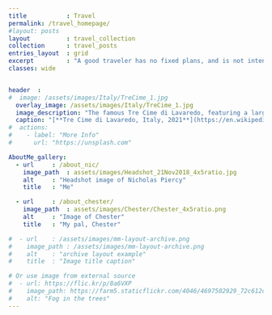 ```yaml
---
title			: Travel
permalink: /travel_homepage/
#layout: posts
layout			: travel_collection
collection		: travel_posts
entries_layout	: grid
excerpt			: "A good traveler has no fixed plans, and is not intent on arriving. - Lao Tzu"
classes: wide


header	:
#  image: /assets/images/Italy/TreCime_1.jpg
  overlay_image: /assets/images/Italy/TreCime_1.jpg
  image_description: "The famous Tre Cime di Lavaredo, featuring a large rock formation consisting of three prominent peaks and a blue sky background."
  caption: "[**Tre Cime di Lavaredo, Italy, 2021**](https://en.wikipedia.org/wiki/Tre_Cime_di_Lavaredo)"
#  actions:
#    - label: "More Info"
#      url: "https://unsplash.com"

AboutMe_gallery:
  - url		: /about_nic/
    image_path	: assets/images/Headshot_21Nov2018_4x5ratio.jpg
    alt		: "Headshot image of Nicholas Piercy"
    title	: "Me"

  - url		: /about_chester/
    image_path	: assets/images/Chester/Chester_4x5ratio.png
    alt		: "Image of Chester"
    title	: "My pal, Chester"

#  - url	: /assets/images/mm-layout-archive.png
#    image_path	: /assets/images/mm-layout-archive.png
#    alt	: "archive layout example"
#    title	: "Image title caption"

# Or use image from external source
#  - url: https://flic.kr/p/8a6VXP
#    image_path: https://farm5.staticflickr.com/4046/4697502929_72c612c636_q.jpg
#    alt: "Fog in the trees"
---
```

